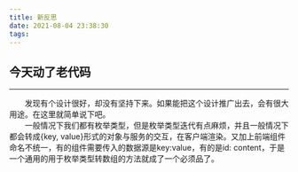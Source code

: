 ```yaml
---
title: 新反思
date: 2021-08-04 23:38:30
tags:
---
```

## 今天动了老代码
---
&emsp;&emsp;发现有个设计很好，却没有坚持下来。如果能把这个设计推广出去，会有很大用途。在这里就简单说下吧。  
&emsp;&emsp;一般情况下我们都有枚举类型，但是枚举类型迭代有点麻烦，并且一般情况下都会转成{key, value}形式的对象与服务的交互，在客户端渲染。又加上前端组件命名不统一，有的组件需要传入的数据源是key:value，有的是id: content，于是一个通用的用于枚举类型转数组的方法就成了一个必须品了。
